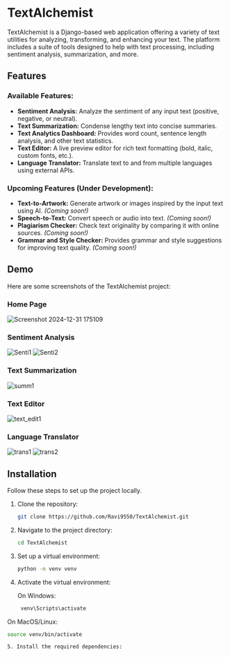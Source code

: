 # TextAlchemist

TextAlchemist is a Django-based web application offering a variety of text utilities for analyzing, transforming, and enhancing your text. The platform includes a suite of tools designed to help with text processing, including sentiment analysis, summarization, and more. 

## Features

### Available Features:
- **Sentiment Analysis:** Analyze the sentiment of any input text (positive, negative, or neutral).
- **Text Summarization:** Condense lengthy text into concise summaries.
- **Text Analytics Dashboard:** Provides word count, sentence length analysis, and other text statistics.
- **Text Editor:** A live preview editor for rich text formatting (bold, italic, custom fonts, etc.).
- **Language Translator:** Translate text to and from multiple languages using external APIs.
  
### Upcoming Features (Under Development):
- **Text-to-Artwork:** Generate artwork or images inspired by the input text using AI. *(Coming soon!)*
- **Speech-to-Text:** Convert speech or audio into text. *(Coming soon!)*
- **Plagiarism Checker:** Check text originality by comparing it with online sources. *(Coming soon!)*
- **Grammar and Style Checker:** Provides grammar and style suggestions for improving text quality. *(Coming soon!)*

## Demo

Here are some screenshots of the TextAlchemist project:

### Home Page
![Screenshot 2024-12-31 175109](https://github.com/user-attachments/assets/822706bd-e035-4012-a3d7-d2dddd83e282)


### Sentiment Analysis
![Senti1](https://github.com/user-attachments/assets/2cd42f79-ff59-44b6-a186-dd7cd63206a0)
![Senti2](https://github.com/user-attachments/assets/9e0c72fa-1b0c-4b29-933b-3ead93f8b1b6)
  

### Text Summarization
![summ1](https://github.com/user-attachments/assets/4eae1b0e-0244-45b1-b08a-0314ead769ce)


### Text Editor
![text_edit1](https://github.com/user-attachments/assets/1622aaae-0579-4520-a430-4312571f7a10)


### Language Translator
![trans1](https://github.com/user-attachments/assets/f786718b-9211-4467-be57-8320f08fe963)
![trans2](https://github.com/user-attachments/assets/383a00e1-d651-45d9-b8e6-c16cea994d1b)



## Installation

Follow these steps to set up the project locally.

1. Clone the repository:
   ```bash
   git clone https://github.com/Ravi9550/TextAlchemist.git

2. Navigate to the project directory:
   ```bash
   cd TextAlchemist
3. Set up a virtual environment:
   ```bash
   python -m venv venv

4. Activate the virtual environment:

   On Windows:
   ```bash
    venv\Scripts\activate
   
  On MacOS/Linux:
   ```bash
   source venv/bin/activate

5. Install the required dependencies:
